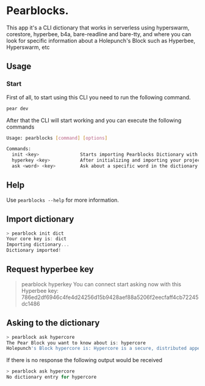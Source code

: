 # Pearblocks.

This app it's a CLI dictionary that works in serverless using hyperswarm, corestore, hyperbee, b4a, bare-readline and bare-tty, and where you can look for specific information about a Holepunch's Block such as Hyperbee, Hyperswarm, etc

## Usage

### Start

First of all, to start using this CLI you need to run the following command.

```js
pear dev
```

After that the CLI will start working and you can execute the following commands

```bash
Usage: pearblocks [command] [options]

Commands:
  init <key>               Starts importing Pearblocks Dictionary with a specific Hypercore Key
  hyperkey <key>           After initializing and importing your project you can obtain your hyperbee key to start asking through it
  ask <word> <key>         Ask about a specific word in the dictionary with your hyper bee key
```

## Help

Use `pearblocks --help` for more information.

## Import dictionary

```js
> pearblock init dict
Your core key is: dict
Importing dictionary...
Dictionary imported!
```

## Request hyperbee key

> pearblock hyperkey
> You can connect start asking now with this Hyperbee key: 786ed2df6946c4fe4d24256d15b9428aef88a5206f2eecfaff4cb72245dc1486

## Asking to the dictionary

```js
> pearblock ask hypercore
The Pear Block you want to know about is: hypercore
Holepunch's Block hypercore is: Hypercore is a secure, distributed append-only log built for sharing large datasets and streams of real-time data. It comes with a secure transport protocol, making it easy to build fast and scalable peer-to-peer applications.
```

If there is no response the following output would be received

```js
> pearblock ask hypercore
No dictionary entry for hypercore
```

